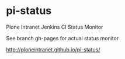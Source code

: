 # pi-status
Plone Intranet Jenkins CI Status Monitor

See branch gh-pages for actual status monitor

http://ploneintranet.github.io/pi-status/
